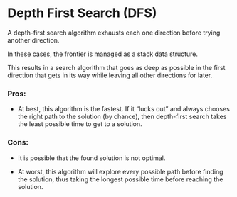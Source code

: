 # Depth First Search (DFS)

A depth-first search algorithm exhausts each one direction before trying another direction.

In these cases, the frontier is managed as a stack data structure.

This results in a search algorithm that goes as deep as possible in the first direction that gets in its way while leaving all other directions for later.

### Pros:

- At best, this algorithm is the fastest. If it “lucks out” and always chooses the right path to the solution (by chance), then depth-first search takes the least possible time to get to a solution.

### Cons:

- It is possible that the found solution is not optimal.

- At worst, this algorithm will explore every possible path before finding the solution, thus taking the longest possible time before reaching the solution.